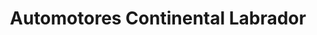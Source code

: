 ---
title: "Automotores Continental Labrador"
url: /quito/automotores-continental-labrador/
shop: reparación de automóviles
---